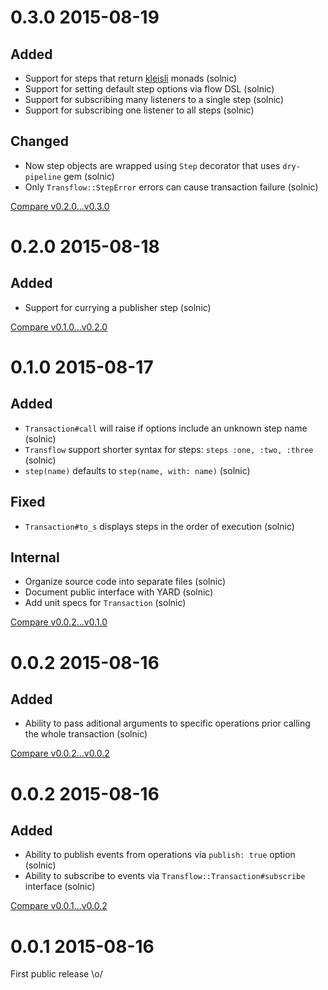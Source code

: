 # 0.3.0 2015-08-19

## Added

- Support for steps that return [kleisli](https://github.com/txus/kleisli) monads (solnic)
- Support for setting default step options via flow DSL (solnic)
- Support for subscribing many listeners to a single step (solnic)
- Support for subscribing one listener to all steps (solnic)

## Changed

- Now step objects are wrapped using `Step` decorator that uses `dry-pipeline` gem (solnic)
- Only `Transflow::StepError` errors can cause transaction failure (solnic)

[Compare v0.2.0...v0.3.0](https://github.com/solnic/transflow/compare/v0.2.0...v0.3.0)

# 0.2.0 2015-08-18

## Added

- Support for currying a publisher step (solnic)

[Compare v0.1.0...v0.2.0](https://github.com/solnic/transflow/compare/v0.1.0...v0.2.0)

# 0.1.0 2015-08-17

## Added

- `Transaction#call` will raise if options include an unknown step name (solnic)
- `Transflow` support shorter syntax for steps: `steps :one, :two, :three` (solnic)
- `step(name)` defaults to `step(name, with: name)` (solnic)

## Fixed

- `Transaction#to_s` displays steps in the order of execution (solnic)

## Internal

- Organize source code into separate files (solnic)
- Document public interface with YARD (solnic)
- Add unit specs for `Transaction` (solnic)

[Compare v0.0.2...v0.1.0](https://github.com/solnic/transflow/compare/v0.0.2...v0.1.0)

# 0.0.2 2015-08-16

## Added

- Ability to pass aditional arguments to specific operations prior calling the
  whole transaction (solnic)

[Compare v0.0.2...v0.0.2](https://github.com/solnic/transflow/compare/v0.0.1...v0.0.2)

# 0.0.2 2015-08-16

## Added

- Ability to publish events from operations via `publish: true` option (solnic)
- Ability to subscribe to events via `Transflow::Transaction#subscribe` interface (solnic)

[Compare v0.0.1...v0.0.2](https://github.com/solnic/transflow/compare/v0.0.1...v0.0.2)

# 0.0.1 2015-08-16

First public release \o/
